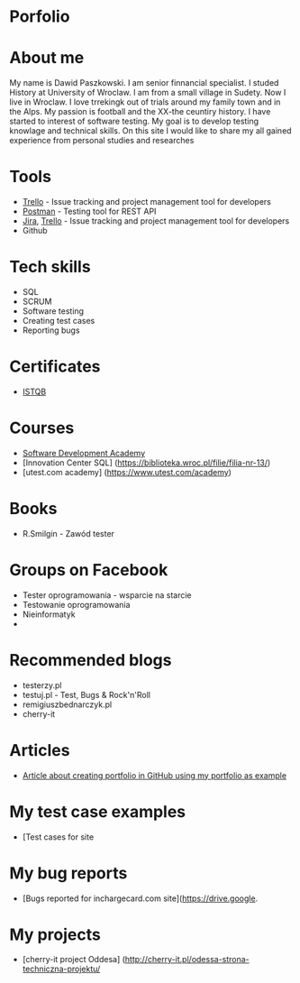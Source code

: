 # Porfolio
# About me
My name is Dawid Paszkowski. I am senior finnancial specialist. I studed History at University of Wroclaw. I am from a small village in Sudety. Now I live in Wroclaw.  I love trrekingk out of trials around my family town and in the Alps. My passion is football and the XX-the ceuntiry history. 
I have started to interest of software testing. My goal is to develop testing knowlage and technical skills. On this site I would like to share my all gained experience from personal studies and researches
# Tools
  - [Trello](https://www.trello.com/) - Issue tracking and project management tool for developers
  - [Postman](https://www.postman.com/) - Testing tool for REST API
  - [Jira](https://www.atlassian.com/software/jira0), [Trello](https://trello.com/) - Issue tracking and project management tool for developers
  - Github
# Tech skills
  - SQL
  - SCRUM
  - Software testing
  - Creating test cases
  - Reporting bugs
# Certificates
  - [ISTQB](https://www.gasq.org/en/certification/check-a-certificate.html) 
# Courses
  - [Software Development Academy](https://sdacademy.pl/kursy/)
  - [Innovation Center SQL] (https://biblioteka.wroc.pl/filie/filia-nr-13/)
  - [utest.com academy] (https://www.utest.com/academy)
# Books
  - R.Smilgin - Zawód tester
# Groups on Facebook
  - Tester oprogramowania - wsparcie na starcie
  - Testowanie oprogramowania
  - Nieinformatyk
  - 
# Recommended blogs
  - testerzy.pl
  - testuj.pl - Test, Bugs & Rock'n'Roll
  - remigiuszbednarczyk.pl
  - cherry-it
# Articles
  - [Article about creating portfolio in GitHub using my portfolio as example](https://remigiuszbednarczyk.pl/portfolio-testera?fbclid=IwAR2jX5Kqys6g0o9xi0qkzqhDKy3p0hIHajaN8dO6NFyh5w1NwMnlQrq8-aQ)
# My test case examples
  - [Test cases for site 
# My bug reports
  - [Bugs reported for inchargecard.com  site](https://drive.google.
# My projects
  - [cherry-it project Oddesa] (http://cherry-it.pl/odessa-strona-techniczna-projektu/
      

